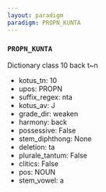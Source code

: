 ```yaml
---
layout: paradigm
paradigm: PROPN_KUNTA
---
```

### ` PROPN_KUNTA `

Dictionary class 10 back t~n
* kotus_tn: 10
* upos: PROPN
* suffix_regex: nta
* kotus_av: J
* grade_dir: weaken
* harmony: back
* possessive: False
* stem_diphthong: None
* deletion: ta
* plurale_tantum: False
* clitics: False
* pos: NOUN
* stem_vowel: a
